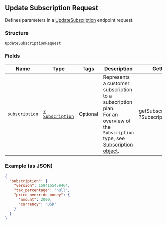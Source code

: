 ## Update Subscription Request

Defines parameters in a
[UpdateSubscription](#endpoint-subscriptions-updatesubscription) endpoint
request.

### Structure

`UpdateSubscriptionRequest`

### Fields

| Name | Type | Tags | Description | Getter | Setter |
|  --- | --- | --- | --- | --- | --- |
| `subscription` | [`?Subscription`](/doc/models/subscription.md) | Optional | Represents a customer subscription to a subscription plan.<br>For an overview of the `Subscription` type, see<br>[Subscription object](https://developer.squareup.com/docs/docs/subscriptions-api/overview#subscription-object-overview). | getSubscription(): ?Subscription | setSubscription(?Subscription subscription): void |

### Example (as JSON)

```json
{
  "subscription": {
    "version": 1594155459464,
    "tax_percentage": "null",
    "price_override_money": {
      "amount": 2000,
      "currency": "USD"
    }
  }
}
```

